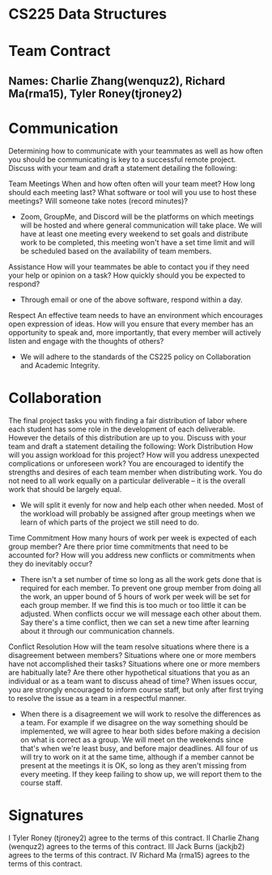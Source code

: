 # CS225 Data Structures
# Team Contract 
## Names: Charlie Zhang(wenquz2), Richard Ma(rma15), Tyler Roney(tjroney2)
# Communication
Determining how to communicate with your teammates as well as how often you should be communicating is key to a successful remote project. Discuss with your team and draft a statement detailing the following:

Team Meetings When and how often often will your team meet? How long should each meeting last? What software or tool will you use to host these meetings? Will someone take notes (record minutes)?
- Zoom, GroupMe, and Discord will be the platforms on which meetings will be hosted and where general communication will take place. We will have at least one meeting every weekend to set goals and distribute work to be completed, this meeting won't have a set time limit and will be scheduled based on the availability of team members.

Assistance How will your teammates be able to contact you if they need your help or opinion on a task? How quickly should you be expected to respond?
- Through email or one of the above software, respond within a day.

Respect An effective team needs to have an environment which encourages open expression of ideas. How will you ensure that every member has an opportunity to speak and, more importantly, that every member will actively listen and engage with the thoughts of others?
- We will adhere to the standards of the CS225 policy on Collaboration and Academic Integrity.

# Collaboration
The final project tasks you with finding a fair distribution of labor where each student has some role in the development of each deliverable. However the details of this distribution are up to you. Discuss with your team and draft a statement detailing the following:
Work Distribution How will you assign workload for this project? How will you address unexpected complications or unforeseen work? You are encouraged to identify the strengths and desires of each team member when distributing work. You do not need to all work equally on a particular deliverable – it is the overall work that should be largely equal.
- We will split it evenly for now and help each other when needed. Most of the workload will probably be assigned after group meetings when we learn of which parts of the project we still need to do.

Time Commitment How many hours of work per week is expected of each group member? Are there prior time commitments that need to be accounted for? How will you address new conflicts or commitments when they do inevitably occur?
- There isn't a set number of time so long as all the work gets done that is required for each member. To prevent one group member from doing all the work, an upper bound of 5 hours of work per week will be set for each group member. If we find this is too much or too little it can be adjusted. When conflicts occur we will message each other about them. Say there's a time conflict, then we can set a new time after learning about it through our communication channels.

Conflict Resolution How will the team resolve situations where there is a disagreement between members? Situations where one or more members have not accomplished their tasks? Situations where one or more members are habitually late? Are there other hypothetical situations that you as an individual or as a team want to discuss ahead of time? When issues occur, you are strongly encouraged to inform course staff, but only after first trying to resolve the issue as a team in a respectful manner.

- When there is a disagreement we will work to resolve the differences as a team. For example if we disagree on the way something should be implemented, we will agree to hear both sides before making a decision on what is correct as a group. We will meet on the weekends since that's when we're least busy, and before major deadlines. All four of us will try to work on it at the same time, although if a member cannot be present at the meetings it is OK, so long as they aren't missing from every meeting. If they keep failing to show up, we will report them to the course staff.

# Signatures
I Tyler Roney (tjroney2) agree to the terms of this contract.
II Charlie Zhang (wenquz2) agrees to the terms of this contract.
III Jack Burns (jackjb2) agrees to the terms of this contract.
IV Richard Ma (rma15) agrees to the terms of this contract.
